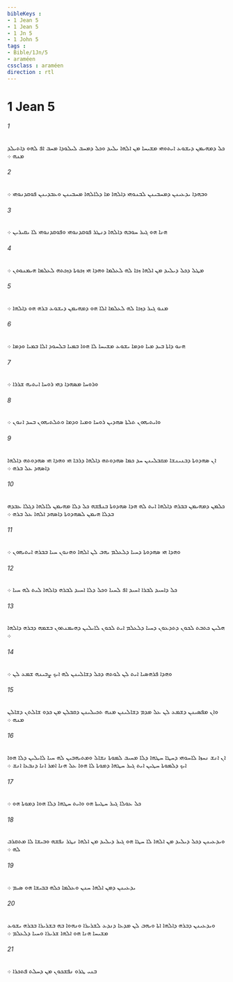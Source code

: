 ```yaml
---
bibleKeys : 
- 1 Jean 5
- 1 Jean 5
- 1 Jn 5
- 1 John 5
tags : 
- Bible/1Jn/5
- araméen
cssclass : araméen
direction : rtl
---
```


# 1 Jean 5

###### 1
ܟܠ ܕܡܗܝܡܢ ܕܝܫܘܥ ܐܝܬܘܗܝ ܡܫܝܚܐ ܡܢ ܐܠܗܐ ܝܠܝܕ ܘܟܠ ܕܡܚܒ ܠܝܠܘܕܐ ܡܚܒ ܐܦ ܠܗܘ ܕܐܬܝܠܕ ܡܢܗ ܀
###### 2
ܘܒܗܕܐ ܝܕܥܝܢܢ ܕܡܚܒܝܢܢ ܠܒܢܘܗܝ ܕܐܠܗܐ ܡܐ ܕܠܐܠܗܐ ܡܚܒܝܢܢ ܘܥܒܕܝܢܢ ܦܘܩܕܢܘܗܝ ܀
###### 3
ܗܢܐ ܗܘ ܓܝܪ ܚܘܒܗ ܕܐܠܗܐ ܕܢܛܪ ܦܘܩܕܢܘܗܝ ܘܦܘܩܕܢܘܗܝ ܠܐ ܝܩܝܪܝܢ ܀
###### 4
ܡܛܠ ܕܟܠ ܕܝܠܝܕ ܡܢ ܐܠܗܐ ܙܟܐ ܠܗ ܠܥܠܡܐ ܘܗܕܐ ܗܝ ܙܟܘܬܐ ܕܙܟܬܗ ܠܥܠܡܐ ܗܝܡܢܘܬܢ ܀
###### 5
ܡܢܘ ܓܝܪ ܕܙܟܐ ܠܗ ܠܥܠܡܐ ܐܠܐ ܗܘ ܕܡܗܝܡܢ ܕܝܫܘܥ ܒܪܗ ܗܘ ܕܐܠܗܐ ܀
###### 6
ܗܢܘ ܕܐܬܐ ܒܝܕ ܡܝܐ ܘܕܡܐ ܝܫܘܥ ܡܫܝܚܐ ܠܐ ܗܘܐ ܒܡܝܐ ܒܠܚܘܕ ܐܠܐ ܒܡܝܐ ܘܕܡܐ ܀
###### 7
ܘܪܘܚܐ ܡܤܗܕܐ ܕܗܝ ܪܘܚܐ ܐܝܬܝܗ ܫܪܪܐ ܀
###### 8
ܘܐܝܬܝܗܘܢ ܬܠܬܐ ܤܗܕܝܢ ܪܘܚܐ ܘܡܝܐ ܘܕܡܐ ܘܬܠܬܝܗܘܢ ܒܚܕ ܐܢܘܢ ܀
###### 9
ܐܢ ܤܗܕܘܬܐ ܕܒܢܝܢܫܐ ܡܩܒܠܝܢܢ ܚܕ ܟܡܐ ܤܗܕܘܬܗ ܕܐܠܗܐ ܕܪܒܐ ܗܝ ܘܗܕܐ ܗܝ ܤܗܕܘܬܗ ܕܐܠܗܐ ܕܐܤܗܕ ܥܠ ܒܪܗ ܀
###### 10
ܟܠܡܢ ܕܡܗܝܡܢ ܒܒܪܗ ܕܐܠܗܐ ܐܝܬ ܠܗ ܗܕܐ ܤܗܕܘܬܐ ܒܢܦܫܗ ܟܠ ܕܠܐ ܡܗܝܡܢ ܠܐܠܗܐ ܕܓܠܐ ܥܒܕܗ ܒܕܠܐ ܗܝܡܢ ܠܤܗܕܘܬܐ ܕܐܤܗܕ ܐܠܗܐ ܥܠ ܒܪܗ ܀
###### 11
ܘܗܕܐ ܗܝ ܤܗܕܘܬܐ ܕܚܝܐ ܕܠܥܠܡ ܝܗܒ ܠܢ ܐܠܗܐ ܘܗܢܘܢ ܚܝܐ ܒܒܪܗ ܐܝܬܝܗܘܢ ܀
###### 12
ܟܠ ܕܐܚܝܕ ܠܒܪܐ ܐܚܝܕ ܐܦ ܠܚܝܐ ܘܟܠ ܕܠܐ ܐܚܝܕ ܠܒܪܗ ܕܐܠܗܐ ܠܝܬ ܠܗ ܚܝܐ ܀
###### 13
ܗܠܝܢ ܟܬܒܬ ܠܟܘܢ ܕܬܕܥܘܢ ܕܚܝܐ ܕܠܥܠܡ ܐܝܬ ܠܟܘܢ ܠܐܝܠܝܢ ܕܗܝܡܢܬܘܢ ܒܫܡܗ ܕܒܪܗ ܕܐܠܗܐ ܀
###### 14
ܘܗܕܐ ܦܪܗܤܝܐ ܐܝܬ ܠܢ ܠܘܬܗ ܕܟܠ ܕܫܐܠܝܢܢ ܠܗ ܐܝܟ ܨܒܝܢܗ ܫܡܥ ܠܢ ܀
###### 15
ܘܐܢ ܡܦܤܝܢܢ ܕܫܡܥ ܠܢ ܥܠ ܡܕܡ ܕܫܐܠܝܢܢ ܡܢܗ ܬܟܝܠܝܢܢ ܕܩܒܠܢ ܡܢ ܟܕܘ ܫܐܠܬܢ ܕܫܐܠܢ ܡܢܗ ܀
###### 16
ܐܢ ܐܢܫ ܢܚܙܐ ܠܐܚܘܗܝ ܕܚܛܐ ܚܛܗܐ ܕܠܐ ܡܚܝܒ ܠܡܘܬܐ ܢܫܐܠ ܘܡܬܝܗܒܝܢ ܠܗ ܚܝܐ ܠܐܝܠܝܢ ܕܠܐ ܗܘܐ ܐܝܟ ܕܠܡܘܬܐ ܚܛܝܢ ܐܝܬ ܓܝܪ ܚܛܗܐ ܕܡܘܬܐ ܠܐ ܗܘܐ ܥܠ ܗܢܐ ܐܡܪ ܐܢܐ ܕܢܒܥܐ ܐܢܫ ܀
###### 17
ܟܠ ܥܘܠܐ ܓܝܪ ܚܛܝܬܐ ܗܘ ܘܐܝܬ ܚܛܗܐ ܕܠܐ ܗܘܐ ܕܡܘܬܐ ܗܘ ܀
###### 18
ܘܝܕܥܝܢܢ ܕܟܠ ܕܝܠܝܕ ܡܢ ܐܠܗܐ ܠܐ ܚܛܐ ܗܘ ܓܝܪ ܕܝܠܝܕ ܡܢ ܐܠܗܐ ܢܛܪ ܢܦܫܗ ܘܒܝܫܐ ܠܐ ܡܬܩܪܒ ܠܗ ܀
###### 19
ܝܕܥܝܢܢ ܕܡܢ ܐܠܗܐ ܚܢܢ ܘܥܠܡܐ ܟܠܗ ܒܒܝܫܐ ܗܘ ܤܝܡ ܀
###### 20
ܘܝܕܥܝܢܢ ܕܒܪܗ ܕܐܠܗܐ ܐܬܐ ܘܝܗܒ ܠܢ ܡܕܥܐ ܕܢܕܥ ܠܫܪܝܪܐ ܘܢܗܘܐ ܒܗ ܒܫܪܝܪܐ ܒܒܪܗ ܝܫܘܥ ܡܫܝܚܐ ܗܢܐ ܗܘ ܐܠܗܐ ܫܪܝܪܐ ܘܚܝܐ ܕܠܥܠܡ ܀
###### 21
ܒܢܝ ܛܪܘ ܢܦܫܟܘܢ ܡܢ ܕܚܠܬ ܦܬܟܪܐ ܀
